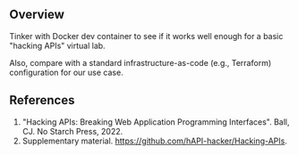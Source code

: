## Overview
Tinker with Docker dev container to see if it works well enough for a basic "hacking APIs" virtual lab.

Also, compare with a standard infrastructure-as-code (e.g., Terraform) configuration for our use case.

## References
1. "Hacking APIs: Breaking Web Application Programming Interfaces". Ball, CJ. No Starch Press, 2022.
1. Supplementary material. https://github.com/hAPI-hacker/Hacking-APIs.
